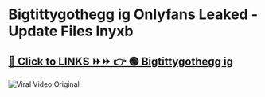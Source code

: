 
 # Bigtittygothegg ig Onlyfans Leaked - Update Files lnyxb

## <h2><a href="https://clipsfans.com/Bigtittygothegg_ig&ref=git">🔗 Click to LINKS ⏩⏩ 👉 🟢 Bigtittygothegg ig </a></h2>

<a href="https://clipsfans.com/Bigtittygothegg_ig&ref=git" rel="nofollow" data-target="animated-image.originalLink"><img src="https://i.ibb.co.com/xMMVF88/686577567.gif" alt="Viral Video Original" style="max-width: 100%; display: inline-block;" data-target="animated-image.originalImage"></a>

